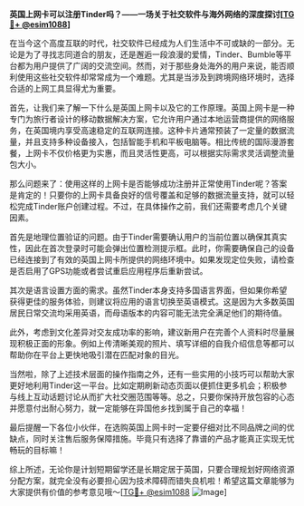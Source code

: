 **英国上网卡可以注册Tinder吗？——一场关于社交软件与海外网络的深度探讨[[TG💪+ @esim1088](https://t.me/s/esim1088)]**

在当今这个高度互联的时代，社交软件已经成为人们生活中不可或缺的一部分。无论是为了寻找志同道合的朋友，还是邂逅一段浪漫的爱情，Tinder、Bumble等平台都为用户提供了广阔的交流空间。然而，对于那些身处海外的用户来说，能否顺利使用这些社交软件却常常成为一个难题。尤其是当涉及到跨境网络环境时，选择合适的上网工具显得尤为重要。

首先，让我们来了解一下什么是英国上网卡以及它的工作原理。英国上网卡是一种专门为旅行者设计的移动数据解决方案，它允许用户通过本地运营商提供的网络服务，在英国境内享受高速稳定的互联网连接。这种卡片通常预装了一定量的数据流量，并且支持多种设备接入，包括智能手机和平板电脑等。相比传统的国际漫游套餐，上网卡不仅价格更为实惠，而且灵活性更高，可以根据实际需求灵活调整流量包大小。

那么问题来了：使用这样的上网卡是否能够成功注册并正常使用Tinder呢？答案是肯定的！只要你的上网卡具备良好的信号覆盖和足够的数据流量支持，就可以轻松完成Tinder账户创建过程。不过，在具体操作之前，我们还需要考虑几个关键因素。

首先是地理位置验证的问题。由于Tinder需要确认用户的当前位置以确保其真实性，因此在首次登录时可能会弹出位置检测提示框。此时，你需要确保自己的设备已经连接到了有效的英国上网卡所提供的网络环境中。如果发现定位失败，请检查是否启用了GPS功能或者尝试重启应用程序后重新尝试。

其次是语言设置方面的需求。虽然Tinder本身支持多国语言界面，但如果你希望获得更佳的服务体验，则建议将应用的语言切换至英语模式。这是因为大多数英国居民日常交流均采用英语，而母语版本的内容可能无法完全满足他们的期待值。

此外，考虑到文化差异对交友成功率的影响，建议新用户在完善个人资料时尽量展现积极正面的形象。例如上传清晰美观的照片、填写详细的自我介绍信息等都可以帮助你在平台上更快地吸引潜在匹配对象的目光。

当然啦，除了上述技术层面的操作指南之外，还有一些实用的小技巧可以帮助大家更好地利用Tinder这一平台。比如定期刷新动态页面以便抓住更多机会；积极参与线上互动话题讨论从而扩大社交圈范围等等。总之，只要你保持开放包容的心态并愿意付出耐心努力，就一定能够在异国他乡找到属于自己的幸福！

最后提醒一下各位小伙伴，在选购英国上网卡时一定要仔细对比不同品牌之间的优缺点，同时关注售后服务保障措施。毕竟只有选择了靠谱的产品才能真正实现无忧畅玩的目标嘛！

综上所述，无论你是计划短期留学还是长期定居于英国，只要合理规划好网络资源分配方案，就完全没有必要担心因为技术障碍而错失良机啦！希望这篇文章能够为大家提供有价值的参考意见哦～[[TG💪+ @esim1088](https://t.me/s/esim1088) ![Image](https://i.postimg.cc/4NQfJmqS/Snipaste-2025-05-13-00-14-12.png)]